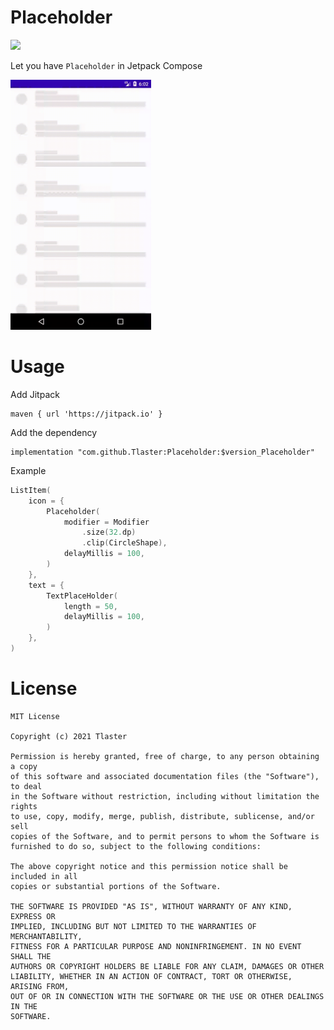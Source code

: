 # Placeholder  
[![](https://jitpack.io/v/Tlaster/Placeholder.svg)](https://jitpack.io/#Tlaster/Placeholder)  

Let you have `Placeholder` in Jetpack Compose 

<img src="image/image.gif" height=400>

# Usage
Add Jitpack
```
maven { url 'https://jitpack.io' }
```
Add the dependency
```
implementation "com.github.Tlaster:Placeholder:$version_Placeholder"
```
Example
```kotlin
ListItem(
    icon = {
        Placeholder(
            modifier = Modifier
                .size(32.dp)
                .clip(CircleShape),
            delayMillis = 100,
        )
    },
    text = {
        TextPlaceHolder(
            length = 50,
            delayMillis = 100,
        )
    },
)
```

# License
```
MIT License

Copyright (c) 2021 Tlaster

Permission is hereby granted, free of charge, to any person obtaining a copy
of this software and associated documentation files (the "Software"), to deal
in the Software without restriction, including without limitation the rights
to use, copy, modify, merge, publish, distribute, sublicense, and/or sell
copies of the Software, and to permit persons to whom the Software is
furnished to do so, subject to the following conditions:

The above copyright notice and this permission notice shall be included in all
copies or substantial portions of the Software.

THE SOFTWARE IS PROVIDED "AS IS", WITHOUT WARRANTY OF ANY KIND, EXPRESS OR
IMPLIED, INCLUDING BUT NOT LIMITED TO THE WARRANTIES OF MERCHANTABILITY,
FITNESS FOR A PARTICULAR PURPOSE AND NONINFRINGEMENT. IN NO EVENT SHALL THE
AUTHORS OR COPYRIGHT HOLDERS BE LIABLE FOR ANY CLAIM, DAMAGES OR OTHER
LIABILITY, WHETHER IN AN ACTION OF CONTRACT, TORT OR OTHERWISE, ARISING FROM,
OUT OF OR IN CONNECTION WITH THE SOFTWARE OR THE USE OR OTHER DEALINGS IN THE
SOFTWARE.
```
